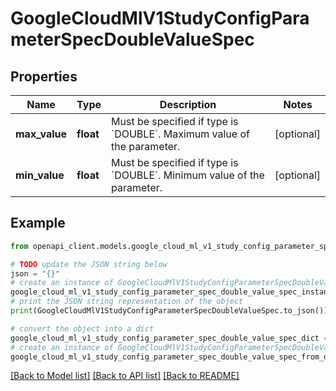 # GoogleCloudMlV1StudyConfigParameterSpecDoubleValueSpec


## Properties

Name | Type | Description | Notes
------------ | ------------- | ------------- | -------------
**max_value** | **float** | Must be specified if type is &#x60;DOUBLE&#x60;. Maximum value of the parameter. | [optional] 
**min_value** | **float** | Must be specified if type is &#x60;DOUBLE&#x60;. Minimum value of the parameter. | [optional] 

## Example

```python
from openapi_client.models.google_cloud_ml_v1_study_config_parameter_spec_double_value_spec import GoogleCloudMlV1StudyConfigParameterSpecDoubleValueSpec

# TODO update the JSON string below
json = "{}"
# create an instance of GoogleCloudMlV1StudyConfigParameterSpecDoubleValueSpec from a JSON string
google_cloud_ml_v1_study_config_parameter_spec_double_value_spec_instance = GoogleCloudMlV1StudyConfigParameterSpecDoubleValueSpec.from_json(json)
# print the JSON string representation of the object
print(GoogleCloudMlV1StudyConfigParameterSpecDoubleValueSpec.to_json())

# convert the object into a dict
google_cloud_ml_v1_study_config_parameter_spec_double_value_spec_dict = google_cloud_ml_v1_study_config_parameter_spec_double_value_spec_instance.to_dict()
# create an instance of GoogleCloudMlV1StudyConfigParameterSpecDoubleValueSpec from a dict
google_cloud_ml_v1_study_config_parameter_spec_double_value_spec_from_dict = GoogleCloudMlV1StudyConfigParameterSpecDoubleValueSpec.from_dict(google_cloud_ml_v1_study_config_parameter_spec_double_value_spec_dict)
```
[[Back to Model list]](../README.md#documentation-for-models) [[Back to API list]](../README.md#documentation-for-api-endpoints) [[Back to README]](../README.md)


